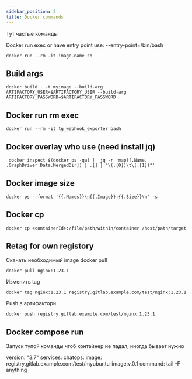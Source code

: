 ```yaml
---
sidebar_position: 2
title: Docker commands
---
```


Тут частые команды

Docker run exec or have entry point use: --entry-point=/bin/bash
```
docker run --rm -it image-name sh
```

## Build args


```
docker build . -t myimage --build-arg ARTIFACTORY_USER=$ARTIFACTORY_USER --build-arg ARTIFACTORY_PASSWORD=$ARTIFACTORY_PASSWORD
```


## Docker run rm exec

```
docker run --rm -it tg_webhook_exporter bash
```

## Docker overlay who use (need install jq)

```
 docker inspect $(docker ps -qa) |  jq -r 'map([.Name, .GraphDriver.Data.MergedDir]) | .[] | "\(.[0])\t\(.[1])"'
```

## Docker image size

```
docker ps --format '{{.Names}}\n{{.Image}}:{{.Size}}\n' -s
```

## Docker cp
```
docker cp <containerId>:/file/path/within/container /host/path/target
```


## Retag for own registory

Скачать необходимый image docker pull

```
docker pull nginx:1.23.1
```

Изменить tag

```
docker tag nginx:1.23.1 registry.gitlab.example.com/test/nginx:1.23.1
```

Push в артифактори

```
docker push registry.gitlab.example.com/test/nginx:1.23.1
```

## Docker compose run 

Запуск тупой команды чтоб контейнер не падал, иногда бывает нужно

version: "3.7"
services:
  chatops:
    image: registry.gitlab.example.com/test/myubuntu-image:v.0.1
    command: tail -F anything

